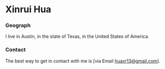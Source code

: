 # Xinrui Hua

### Geograph

I live in Austin, in the state of Texas, in the United States of America.

### Contact

The best way to get in contact with me is [via Email huaxr13@gmail.com].

